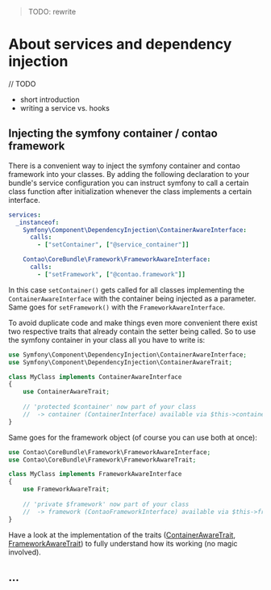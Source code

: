 > TODO: rewrite

# About services and dependency injection

// TODO

* short introduction
* writing a service vs. hooks



## Injecting the symfony container / contao framework
There is a convenient way to inject the symfony container and contao framework into your classes. By adding the
following declaration to your bundle's service configuration you can instruct symfony to call a certain class function
after initialization whenever the class implements a certain interface.

```yml
services:
  _instanceof:
    Symfony\Component\DependencyInjection\ContainerAwareInterface:
      calls:
        - ["setContainer", ["@service_container"]]

    Contao\CoreBundle\Framework\FrameworkAwareInterface:
      calls:
        - ["setFramework", ["@contao.framework"]]
```

In this case ``setContainer()`` gets called for all classes implementing the ``ContainerAwareInterface`` with the
container being injected as a parameter. Same goes for ``setFramework()`` with the ``FrameworkAwareInterface``.
  
To avoid duplicate code and make things even more convenient there exist two respective traits that already contain the
setter being called. So to use the symfony container in your class all you have to write is: 

```php
use Symfony\Component\DependencyInjection\ContainerAwareInterface;
use Symfony\Component\DependencyInjection\ContainerAwareTrait;

class MyClass implements ContainerAwareInterface
{
    use ContainerAwareTrait;
    
    // 'protected $container' now part of your class
    //  -> container (ContainerInterface) available via $this->container
}
```

Same goes for the framework object (of course you can use both at once):
```php
use Contao\CoreBundle\Framework\FrameworkAwareInterface;
use Contao\CoreBundle\Framework\FrameworkAwareTrait;

class MyClass implements FrameworkAwareInterface
{
    use FrameworkAwareTrait;
    
    // 'private $framework' now part of your class
    //  -> framework (ContaoFrameworkInterface) available via $this->framework
}
```

Have a look at the implementation of the traits
([ContainerAwareTrait](https://github.com/symfony/symfony/blob/master/src/Symfony/Component/DependencyInjection/ContainerAwareTrait.php), 
[FrameworkAwareTrait](https://github.com/contao/core-bundle/blob/master/src/Framework/FrameworkAwareTrait.php))
to fully understand how its working (no magic involved).


## ...